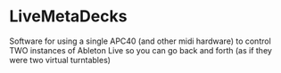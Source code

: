 # LiveMetaDecks
Software for using a single APC40 (and other midi hardware) to control TWO instances of Ableton Live so you can go back and forth (as if they were two virtual turntables)
